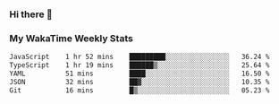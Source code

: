 ### Hi there 👋

<!--
**royschrauwen/royschrauwen** is a ✨ _special_ ✨ repository because its `README.md` (this file) appears on your GitHub profile.

Here are some ideas to get you started:

- 🔭 I’m currently working on ...
- 🌱 I’m currently learning ...
- 👯 I’m looking to collaborate on ...
- 🤔 I’m looking for help with ...
- 💬 Ask me about ...
- 📫 How to reach me: ...
- 😄 Pronouns: ...
- ⚡ Fun fact: ...
-->


### My WakaTime Weekly Stats
<!--START_SECTION:waka-->

```txt
JavaScript    1 hr 52 mins    █████████░░░░░░░░░░░░░░░░   36.24 %
TypeScript    1 hr 19 mins    ██████▒░░░░░░░░░░░░░░░░░░   25.64 %
YAML          51 mins         ████░░░░░░░░░░░░░░░░░░░░░   16.50 %
JSON          32 mins         ██▓░░░░░░░░░░░░░░░░░░░░░░   10.35 %
Git           16 mins         █▒░░░░░░░░░░░░░░░░░░░░░░░   05.23 %
```

<!--END_SECTION:waka-->
